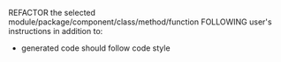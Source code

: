 REFACTOR the selected module/package/component/class/method/function FOLLOWING user's instructions in addition to:

- generated code should follow code style

